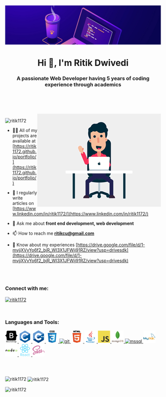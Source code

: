 ![logo](https://github.com/ritik1172/ritik1172/blob/main/my.jpeg)
<br/>
<h1 align="center">Hi 👋, I'm Ritik Dwivedi</h1>
<h3 align="center">A passionate Web Developer having 5 years of coding experience through academics</h3>
<br/>
<br/>
<br/>
<br/>


<img align="right" alt="coding" width="400" src="ggig.gif">

<p align="left"> <img src="https://komarev.com/ghpvc/?username=ritik1172&label=Profile%20views&color=0e75b6&style=flat" alt="ritik1172" /> </p>

- 👨‍💻 All of my projects are available at [https://ritik1172.github.io/portfolio/](https://ritik1172.github.io/portfolio/)

- 📝 I regularly write articles on [https://www.linkedin.com/in/ritik1172/](https://www.linkedin.com/in/ritik1172/)

- 💬 Ask me about **front end development, web development**

- 📫 How to reach me **ritikcu@gmail.com**

- 📄 Know about my experiences [https://drive.google.com/file/d/1-mvjjXVvYo6f2_bjR_WI3X1JFWij91RZ/view?usp=drivesdk](https://drive.google.com/file/d/1-mvjjXVvYo6f2_bjR_WI3X1JFWij91RZ/view?usp=drivesdk)

<br/>
<br/>
<h3 align="left">Connect with me:</h3>
<p align="left">
<a href="https://linkedin.com/in/ritik1172" target="blank"><img align="center" src="https://raw.githubusercontent.com/rahuldkjain/github-profile-readme-generator/master/src/images/icons/Social/linked-in-alt.svg" alt="ritik1172" height="30" width="40" /></a>
</p>

<br/>

<h3 align="left">Languages and Tools:</h3>
<p align="left"> <a href="https://getbootstrap.com" target="_blank" rel="noreferrer"> <img src="https://raw.githubusercontent.com/devicons/devicon/master/icons/bootstrap/bootstrap-plain-wordmark.svg" alt="bootstrap" width="40" height="40"/> </a> <a href="https://www.cprogramming.com/" target="_blank" rel="noreferrer"> <img src="https://raw.githubusercontent.com/devicons/devicon/master/icons/c/c-original.svg" alt="c" width="40" height="40"/> </a> <a href="https://www.w3schools.com/cpp/" target="_blank" rel="noreferrer"> <img src="https://raw.githubusercontent.com/devicons/devicon/master/icons/cplusplus/cplusplus-original.svg" alt="cplusplus" width="40" height="40"/> </a> <a href="https://www.w3schools.com/css/" target="_blank" rel="noreferrer"> <img src="https://raw.githubusercontent.com/devicons/devicon/master/icons/css3/css3-original-wordmark.svg" alt="css3" width="40" height="40"/> </a> <a href="https://git-scm.com/" target="_blank" rel="noreferrer"> <img src="https://www.vectorlogo.zone/logos/git-scm/git-scm-icon.svg" alt="git" width="40" height="40"/> </a> <a href="https://www.w3.org/html/" target="_blank" rel="noreferrer"> <img src="https://raw.githubusercontent.com/devicons/devicon/master/icons/html5/html5-original-wordmark.svg" alt="html5" width="40" height="40"/> </a> <a href="https://www.java.com" target="_blank" rel="noreferrer"> <img src="https://raw.githubusercontent.com/devicons/devicon/master/icons/java/java-original.svg" alt="java" width="40" height="40"/> </a> <a href="https://developer.mozilla.org/en-US/docs/Web/JavaScript" target="_blank" rel="noreferrer"> <img src="https://raw.githubusercontent.com/devicons/devicon/master/icons/javascript/javascript-original.svg" alt="javascript" width="40" height="40"/> </a> <a href="https://www.mongodb.com/" target="_blank" rel="noreferrer"> <img src="https://raw.githubusercontent.com/devicons/devicon/master/icons/mongodb/mongodb-original-wordmark.svg" alt="mongodb" width="40" height="40"/> </a> <a href="https://www.microsoft.com/en-us/sql-server" target="_blank" rel="noreferrer"> <img src="https://www.svgrepo.com/show/303229/microsoft-sql-server-logo.svg" alt="mssql" width="40" height="40"/> </a> <a href="https://www.mysql.com/" target="_blank" rel="noreferrer"> <img src="https://raw.githubusercontent.com/devicons/devicon/master/icons/mysql/mysql-original-wordmark.svg" alt="mysql" width="40" height="40"/> </a> <a href="https://nodejs.org" target="_blank" rel="noreferrer"> <img src="https://raw.githubusercontent.com/devicons/devicon/master/icons/nodejs/nodejs-original-wordmark.svg" alt="nodejs" width="40" height="40"/> </a> <a href="https://reactjs.org/" target="_blank" rel="noreferrer"> <img src="https://raw.githubusercontent.com/devicons/devicon/master/icons/react/react-original-wordmark.svg" alt="react" width="40" height="40"/> </a> <a href="https://sass-lang.com" target="_blank" rel="noreferrer"> <img src="https://raw.githubusercontent.com/devicons/devicon/master/icons/sass/sass-original.svg" alt="sass" width="40" height="40"/> </a> </p>

<br/>
<br/>
<p><img align="left" src="https://github-readme-stats.vercel.app/api/top-langs?username=ritik1172&show_icons=true&locale=en&layout=compact" alt="ritik1172" /></p>

<p>&nbsp;<img align="center" src="https://github-readme-stats.vercel.app/api?username=ritik1172&show_icons=true&locale=en" alt="ritik1172" /></p>

<p><img align="center" src="https://github-readme-streak-stats.herokuapp.com/?user=ritik1172&" alt="ritik1172" /></p>
